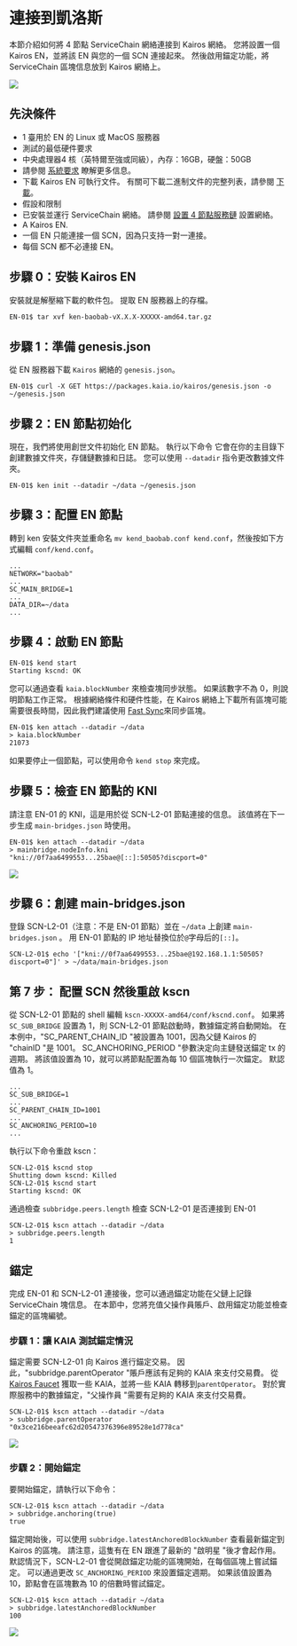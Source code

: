 # 連接到凱洛斯

本節介紹如何將 4 節點 ServiceChain 網絡連接到 Kairos 網絡。
您將設置一個 Kairos EN，並將該 EN 與您的一個 SCN 連接起來。 然後啟用錨定功能，將 ServiceChain 區塊信息放到 Kairos 網絡上。

![](/img/nodes/sc-en-scn-arch.png)

## 先決條件<a id="prerequisites"></a>

- 1 臺用於 EN 的 Linux 或 MacOS 服務器
- 測試的最低硬件要求
 - 中央處理器4 核（英特爾至強或同級），內存：16GB，硬盤：50GB
 - 請參閱 [系統要求](../system-requirements.md) 瞭解更多信息。
- 下載 Kairos EN 可執行文件。 有關可下載二進制文件的完整列表，請參閱 [下載](../../downloads/downloads.md)。
- 假設和限制
 - 已安裝並運行 ServiceChain 網絡。 請參閱 [設置 4 節點服務鏈](4nodes-setup-guide.md) 設置網絡。
 - A Kairos EN.
 - 一個 EN 只能連接一個 SCN，因為只支持一對一連接。
 - 每個 SCN 都不必連接 EN。

## 步驟 0：安裝 Kairos EN<a id="install-kairos-en"></a>

安裝就是解壓縮下載的軟件包。 提取 EN 服務器上的存檔。

```bash
EN-01$ tar xvf ken-baobab-vX.X.X-XXXXX-amd64.tar.gz
```

## 步驟 1：準備 genesis.json<a id="step-1-preparing-genesis-json"></a>

從 EN 服務器下載 `Kairos` 網絡的 `genesis.json`。

```
EN-01$ curl -X GET https://packages.kaia.io/kairos/genesis.json -o ~/genesis.json
```

## 步驟 2：EN 節點初始化<a id="step-2-en-node-initialization"></a>

現在，我們將使用創世文件初始化 EN 節點。 執行以下命令
它會在你的主目錄下創建數據文件夾，存儲鏈數據和日誌。
您可以使用 `--datadir` 指令更改數據文件夾。

```
EN-01$ ken init --datadir ~/data ~/genesis.json
```

## 步驟 3：配置 EN 節點<a id="step-3-configure-the-en-node"></a>

轉到 ken 安裝文件夾並重命名 `mv kend_baobab.conf kend.conf`，然後按如下方式編輯 `conf/kend.conf`。

```
...
NETWORK="baobab"
...
SC_MAIN_BRIDGE=1
...
DATA_DIR=~/data
...
```

## 步驟 4：啟動 EN 節點<a id="step-4-start-the-en-node"></a>

```
EN-01$ kend start
Starting kscnd: OK
```

您可以通過查看 `kaia.blockNumber` 來檢查塊同步狀態。 如果該數字不為 0，則說明節點工作正常。 根據網絡條件和硬件性能，在 Kairos 網絡上下載所有區塊可能需要很長時間，因此我們建議使用 [Fast Sync](../../endpoint-node/install-endpoint-nodes.md#fast-sync-optional)來同步區塊。

```
EN-01$ ken attach --datadir ~/data
> kaia.blockNumber
21073
```

如果要停止一個節點，可以使用命令 `kend stop` 來完成。

## 步驟 5：檢查 EN 節點的 KNI<a id="step-5-check-kni-of-en-node"></a>

請注意 EN-01 的 KNI，這是用於從 SCN-L2-01 節點連接的信息。 該值將在下一步生成 `main-bridges.json` 時使用。

```
EN-01$ ken attach --datadir ~/data
> mainbridge.nodeInfo.kni
"kni://0f7aa6499553...25bae@[::]:50505?discport=0"
```

![](/img/nodes/sc-en-scn-nodeInfo.png)

## 步驟 6：創建 main-bridges.json<a id="step-6-create-main-bridges-json"></a>

登錄 SCN-L2-01（注意：不是 EN-01 節點）並在 `~/data` 上創建 `main-bridges.json` 。 用 EN-01 節點的 IP 地址替換位於`@`字母后的`[::]`。

```
SCN-L2-01$ echo '["kni://0f7aa6499553...25bae@192.168.1.1:50505?discport=0"]' > ~/data/main-bridges.json
```

## 第 7 步： 配置 SCN 然後重啟 kscn<a id="step-7-configure-scn-then-restart-kscn"></a>

從 SCN-L2-01 節點的 shell 編輯 `kscn-XXXXX-amd64/conf/kscnd.conf`。
如果將 `SC_SUB_BRIDGE` 設置為 1，則 SCN-L2-01 節點啟動時，數據錨定將自動開始。 在本例中，"SC_PARENT_CHAIN_ID "被設置為 1001，因為父鏈 Kairos 的 "chainID "是 1001。
SC_ANCHORING_PERIOD "參數決定向主鏈發送錨定 tx 的週期。 將該值設置為 10，就可以將節點配置為每 10 個區塊執行一次錨定。 默認值為 1。

```
...
SC_SUB_BRIDGE=1
...
SC_PARENT_CHAIN_ID=1001
...
SC_ANCHORING_PERIOD=10
...
```

執行以下命令重啟 kscn：

```
SCN-L2-01$ kscnd stop
Shutting down kscnd: Killed
SCN-L2-01$ kscnd start
Starting kscnd: OK
```

通過檢查 `subbridge.peers.length` 檢查 SCN-L2-01 是否連接到 EN-01

```
SCN-L2-01$ kscn attach --datadir ~/data
> subbridge.peers.length
1
```

## 錨定 <a id="anchoring"></a>

完成 EN-01 和 SCN-L2-01 連接後，您可以通過錨定功能在父鏈上記錄 ServiceChain 塊信息。
在本節中，您將充值父操作員賬戶、啟用錨定功能並檢查錨定的區塊編號。

### 步驟 1：讓 KAIA 測試錨定情況<a id="step-1-get-kaia-to-test-anchoring"></a>

錨定需要 SCN-L2-01 向 Kairos 進行錨定交易。 因此，"subbridge.parentOperator "賬戶應該有足夠的 KAIA 來支付交易費。 從 [Kairos Faucet](https://faucet.kaia.io/) 獲取一些 KAIA，並將一些 KAIA 轉移到`parentOperator`。 對於實際服務中的數據錨定，"父操作員 "需要有足夠的 KAIA 來支付交易費。

```
SCN-L2-01$ kscn attach --datadir ~/data
> subbridge.parentOperator
"0x3ce216beeafc62d20547376396e89528e1d778ca"
```

![](/img/nodes/sc-en-scn-faucet.png)

### 步驟 2：開始錨定<a id="step-2-start-anchoring"></a>

要開始錨定，請執行以下命令：

```
SCN-L2-01$ kscn attach --datadir ~/data
> subbridge.anchoring(true)
true
```

錨定開始後，可以使用 `subbridge.latestAnchoredBlockNumber` 查看最新錨定到 Kairos 的區塊。 請注意，這隻有在 EN 跟進了最新的 "啟明星 "後才會起作用。 默認情況下，SCN-L2-01 會從開啟錨定功能的區塊開始，在每個區塊上嘗試錨定。 可以通過更改 `SC_ANCHORING_PERIOD` 來設置錨定週期。 如果該值設置為 10，節點會在區塊數為 10 的倍數時嘗試錨定。

```
SCN-L2-01$ kscn attach --datadir ~/data
> subbridge.latestAnchoredBlockNumber
100
```

![](/img/nodes/sc-en-scn-anchoring.png)
